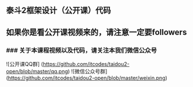 ## 泰斗2框架设计（公开课）代码
## 如果你是看公开课视频来的，请注意一定要followers
### ### 关于本课程视频以及代码，请关注本我们微信公众号
![公开课QQ群] (https://github.com/itcodes/taidou2-open/blob/master/qq.png)
![微信公众号群] (https://github.com/itcodes/taidou2-open/blob/master/weixin.png)
